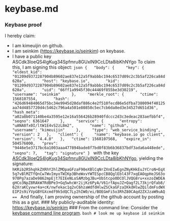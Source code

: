 # keybase.md
### Keybase proof
I hereby claim:
* I am kimeuijin on github.
* I am seinkim (https://keybase.io/seinkim) on keybase.
* I have a public key ASCdk3IoeQS4lgKug34Spfmru8GUxlN9CcLDta8ibKhNYgo  To claim this, I am signing this object:  ```json {   "body": {     "key": {       "eldest_kid": "01209d9372287904b89602ae837e12a5f9abbbc194c6537d09c2c3b5af226ca84d620a",       "host": "keybase.io",       "kid": "01209d9372287904b89602ae837e12a5f9abbbc194c6537d09c2c3b5af226ca84d620a",       "uid": "66ff1a9945f30c44469f855be3d30219",       "username": "seinkim"     },     "merkle_root": {       "ctime": 1568107554,       "hash": "426d69484065d75bc34e9945d20daf886c4e2f510fecd86e5dfba7380094f40125aa74d4857720d4c5462c796a4a501e80850c5ec7cb6da8ed3e34527d651d36",       "hash_meta": "a02a8b071140be4a3595e12e16a556426b28940fdccc2d3c3edeac283aefbbf4",       "seqno": 6361647     },     "service": {       "entropy": "uANA8fx0I/ltW1E4vS2zL8m2",       "name": "github",       "username": "kimeuijin"     },     "type": "web_service_binding",     "version": 2   },   "client": {     "name": "keybase.io go client",     "version": "4.4.0"   },   "ctime": 1568107568,   "expire_in": 504576000,   "prev": "9446e5e3717bc6a1003aaa477894bade8f7bd0f83b6b36837bdf3ada6a448ede",   "seqno": 7,   "tag": "signature" } ```  with the key [ASCdk3IoeQS4lgKug34Spfmru8GUxlN9CcLDta8ibKhNYgo](https://keybase.io/seinkim), yielding the signature:  ``` hKRib2R5hqhkZXRhY2hlZMOpaGFzaF90eXBlCqNrZXnEIwEgnZNyKHkEuJYCroN+EqX5q7vBlMZTfQnCw7WvImyoTWIKp3BheWxvYWTESpcCB8QglEbl43F7xqEAOqpHeJS63o970Pg7azaDe9862mpEjt7EIEeNLoSAMzbgJBu+UbStcpo0DCOlJVQG8ru+xxzoIWDEAgHCo3NpZ8RAkW7RdBPe3+Gq5whcWr2ijKz6PyA/V61rfApuJZ+Qagf2L73kjrQfab8/62XraKCyvwr4a+cK/nwfekac1q2vC6hzaWdfdHlwZSCkaGFzaIKkdHlwZQildmFsdWXEIP2s9iYVpGBYGXcmdf9k5dQC7Ly2hIW0/ei/BOEGmFi5o3RhZ80CAqd2ZXJzaW9uAQ==  ```  And finally, I am proving ownership of the github account by posting this as a gist.  ### My publicly-auditable identity:  https://keybase.io/seinkim  ### From the command line:  Consider the [keybase command line program](https://keybase.io/download).  ```bash # look me up keybase id seinkim ```
